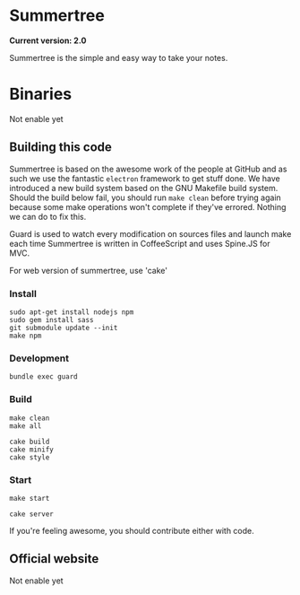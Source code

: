 # Summertree

**Current version: 2.0**

Summertree is the simple and easy way to take your notes.

# Binaries

Not enable yet

## Building this code

Summertree is based on the awesome work of the people at GitHub and as
such we use the fantastic `electron` framework to get stuff done. We have
introduced a new build system based on the GNU Makefile build system. Should the
build below fail, you should run `make clean` before trying again because some
make operations won't complete if they've errored. Nothing we can do to fix
this.

Guard is used to watch every modification on sources files and launch make each time
Summertree is written in CoffeeScript and uses Spine.JS for MVC.

For web version of summertree, use 'cake'

### Install

    sudo apt-get install nodejs npm
    sudo gem install sass
    git submodule update --init
    make npm

### Development

    bundle exec guard

### Build

    make clean
    make all

    cake build
    cake minify
    cake style

### Start

    make start

    cake server


If you're feeling awesome, you should contribute either with code.

## Official website

Not enable yet
